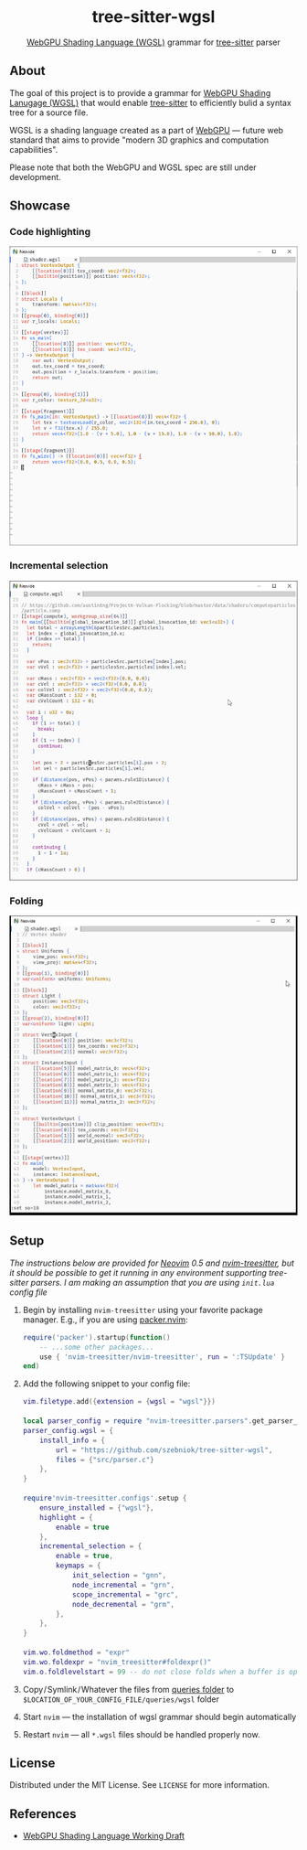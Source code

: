<div align="center">
    <h1>
        tree-sitter-wgsl
	</h1>
    <p>
        <a href="https://www.w3.org/TR/WGSL/">WebGPU Shading Language (WGSL)</a> grammar for <a href="https://tree-sitter.github.io/tree-sitter/">tree-sitter</a> parser
    </p>
</div>

## About

The goal of this project is to provide a grammar for [WebGPU Shading Lanugage (WGSL)](https://www.w3.org/TR/WGSL/) that would enable [tree-sitter](https://tree-sitter.github.io/tree-sitter/) to efficiently bulid a syntax tree for a source file.

WGSL is a shading language created as a part of [WebGPU](https://www.w3.org/community/gpu/) &#x2014; future web standard that aims to provide "modern 3D graphics and computation capabilities".

Please note that both the WebGPU and WGSL spec are still under development.

## Showcase

### Code highlighting

![Code highlighting](./assets/code-highlighting.png)

### Incremental selection

![Incremental selection](./assets/incremental-selection.gif)

### Folding
![Folding](./assets/folding.gif)

## Setup

*The instructions below are provided for [Neovim](https://neovim.io/) 0.5 and [nvim-treesitter](https://github.com/nvim-treesitter/nvim-treesitter), but it should be possible to get it running in any environment supporting tree-sitter parsers. I am making an assumption that you are using `init.lua` config file*

1. Begin by installing `nvim-treesitter` using your favorite package manager. E.g., if you are using [packer.nvim](https://github.com/wbthomason/packer.nvim):

    ```lua
    require('packer').startup(function()
        -- ...some other packages...
        use { 'nvim-treesitter/nvim-treesitter', run = ':TSUpdate' }
    end)
    ```

2. Add the following snippet to your config file:

   ```lua
   vim.filetype.add({extension = {wgsl = "wgsl"}})
   
   local parser_config = require "nvim-treesitter.parsers".get_parser_configs()
   parser_config.wgsl = {
       install_info = {
           url = "https://github.com/szebniok/tree-sitter-wgsl",
           files = {"src/parser.c"}
       },
   }
   
   require'nvim-treesitter.configs'.setup {
       ensure_installed = {"wgsl"},
       highlight = {
           enable = true
       },
       incremental_selection = {
           enable = true,
           keymaps = {
               init_selection = "gnn",
               node_incremental = "grn",
               scope_incremental = "grc",
               node_decremental = "grm",
           },
       },
   }
   
   vim.wo.foldmethod = "expr"
   vim.wo.foldexpr = "nvim_treesitter#foldexpr()"
   vim.o.foldlevelstart = 99 -- do not close folds when a buffer is opened
   ```
   
3. Copy&#x200A;/&#x200A;Symlink&#x200A;/&#x200A;Whatever the files from [queries folder](https://github.com/szebniok/tree-sitter-wgsl/tree/master/queries) to `$LOCATION_OF_YOUR_CONFIG_FILE/queries/wgsl` folder 

4. Start `nvim` &#x2014; the installation of wgsl grammar should begin automatically
5. Restart `nvim` &#x2014; all `*.wgsl` files should be handled properly now.

## License

Distributed under the MIT License. See `LICENSE` for more information.

## References

* [WebGPU Shading Language Working Draft](https://www.w3.org/TR/WGSL/)

